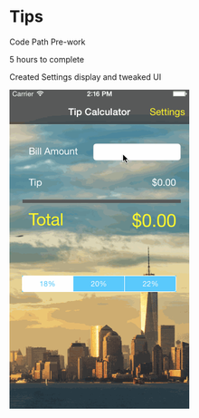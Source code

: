 # Tips
Code Path Pre-work

5 hours to complete

Created Settings display and tweaked UI 


<img src='https://github.com/annayelizarova/Tips/blob/master/walkthrough_tip_anna.gif'>





